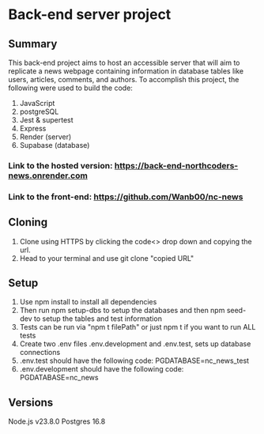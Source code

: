 # Back-end server project
## Summary
This back-end project aims to host an accessible server that will aim to replicate a news webpage containing information in database tables like users, articles, comments, and authors.
To accomplish this project, the following were used to build the code:
1. JavaScript
2. postgreSQL
3. Jest & supertest
4. Express
5. Render (server)
6. Supabase (database)
### Link to the hosted version: https://back-end-northcoders-news.onrender.com
### Link to the front-end: https://github.com/Wanb00/nc-news

## Cloning
1. Clone using HTTPS by clicking the code<> drop down and copying the url.
2. Head to your terminal and use git clone "copied URL"

## Setup
1. Use npm install to install all dependencies
2. Then run npm setup-dbs to setup the databases and then npm seed-dev to setup the tables and test information
3. Tests can be run via "npm t filePath" or just npm t if you want to run ALL tests
4. Create two .env files .env.development and .env.test, sets up database connections
5. .env.test should have the following code: PGDATABASE=nc_news_test
6. .env.development should have the following code: PGDATABASE=nc_news

## Versions
Node.js v23.8.0
Postgres 16.8

